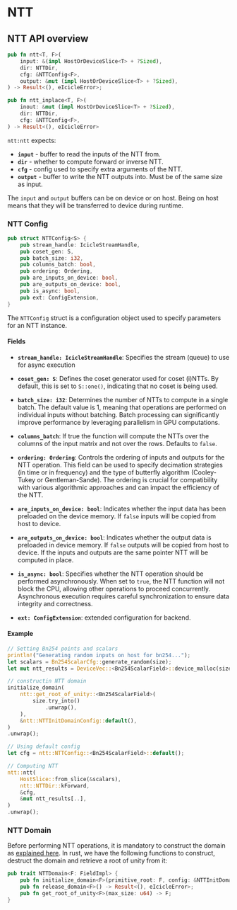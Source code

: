 # NTT

## NTT API overview

```rust
pub fn ntt<T, F>(
    input: &(impl HostOrDeviceSlice<T> + ?Sized),
    dir: NTTDir,
    cfg: &NTTConfig<F>,
    output: &mut (impl HostOrDeviceSlice<T> + ?Sized),
) -> Result<(), eIcicleError>;

pub fn ntt_inplace<T, F>(
    inout: &mut (impl HostOrDeviceSlice<T> + ?Sized),
    dir: NTTDir,
    cfg: &NTTConfig<F>,
) -> Result<(), eIcicleError>
```

`ntt:ntt` expects:

- **`input`** - buffer to read the inputs of the NTT from.
- **`dir`** - whether to compute forward or inverse NTT.
- **`cfg`** - config used to specify extra arguments of the NTT.
- **`output`** - buffer to write the NTT outputs into. Must be of the same  size as input.

The `input` and `output` buffers can be on device or on host. Being on host means that they will be transferred to device during runtime.

### NTT Config

```rust
pub struct NTTConfig<S> {
    pub stream_handle: IcicleStreamHandle,
    pub coset_gen: S,
    pub batch_size: i32,
    pub columns_batch: bool,
    pub ordering: Ordering,
    pub are_inputs_on_device: bool,
    pub are_outputs_on_device: bool,
    pub is_async: bool,
    pub ext: ConfigExtension,
}
```

The `NTTConfig` struct is a configuration object used to specify parameters for an NTT instance.

#### Fields

- **`stream_handle: IcicleStreamHandle`**: Specifies the stream (queue) to use for async execution

- **`coset_gen: S`**: Defines the coset generator used for coset (i)NTTs. By default, this is set to `S::one()`, indicating that no coset is being used.

- **`batch_size: i32`**: Determines the number of NTTs to compute in a single batch. The default value is 1, meaning that operations are performed on individual inputs without batching. Batch processing can significantly improve performance by leveraging parallelism in GPU computations.

- **`columns_batch`**: If true the function will compute the NTTs over the columns of the input matrix and not over the rows. Defaults to `false`.

- **`ordering: Ordering`**: Controls the ordering of inputs and outputs for the NTT operation. This field can be used to specify decimation strategies (in time or in frequency) and the type of butterfly algorithm (Cooley-Tukey or Gentleman-Sande). The ordering is crucial for compatibility with various algorithmic approaches and can impact the efficiency of the NTT.

- **`are_inputs_on_device: bool`**: Indicates whether the input data has been preloaded on the device memory. If `false` inputs will be copied from host to device.

- **`are_outputs_on_device: bool`**: Indicates whether the output data is preloaded in device memory. If `false` outputs will be copied from host to device. If the inputs and outputs are the same pointer NTT will be computed in place.

- **`is_async: bool`**: Specifies whether the NTT operation should be performed asynchronously. When set to `true`, the NTT function will not block the CPU, allowing other operations to proceed concurrently. Asynchronous execution requires careful synchronization to ensure data integrity and correctness.
- **`ext: ConfigExtension`**: extended configuration for backend.

#### Example

```rust
// Setting Bn254 points and scalars
println!("Generating random inputs on host for bn254...");
let scalars = Bn254ScalarCfg::generate_random(size);
let mut ntt_results = DeviceVec::<Bn254ScalarField>::device_malloc(size).unwrap();

// constructin NTT domain
initialize_domain(
    ntt::get_root_of_unity::<Bn254ScalarField>(
        size.try_into()
            .unwrap(),
    ),
    &ntt::NTTInitDomainConfig::default(),
)
.unwrap();

// Using default config
let cfg = ntt::NTTConfig::<Bn254ScalarField>::default();

// Computing NTT
ntt::ntt(
    HostSlice::from_slice(&scalars),
    ntt::NTTDir::kForward,
    &cfg,
    &mut ntt_results[..],
)
.unwrap();
```

### NTT Domain

Before performing NTT operations, it is mandatory to construct the domain as [explained here](../primitives/ntt.md#ntt-domain).
In rust, we have the following functions to construct, destruct the domain and retrieve a root of unity from it:

```rust
pub trait NTTDomain<F: FieldImpl> {
    pub fn initialize_domain<F>(primitive_root: F, config: &NTTInitDomainConfig) -> Result<(), eIcicleError>;
    pub fn release_domain<F>() -> Result<(), eIcicleError>;
    pub fn get_root_of_unity<F>(max_size: u64) -> F;
}
```
